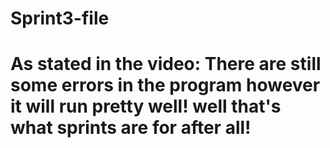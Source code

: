 # Sprint3-file
# As stated in the video: There are still some errors in the program however it will run pretty well! well that's what sprints are for after all!
